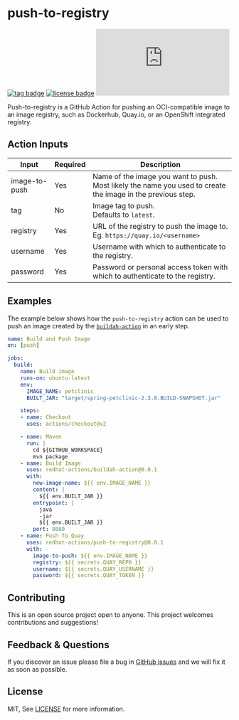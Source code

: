 # push-to-registry

[![tag badge](https://img.shields.io/github/v/tag/redhat-actions/push-to-registry?sort=semver)](https://github.com/redhat-actions/push-to-registry/tags)
[![license badge](https://img.shields.io/github/license/redhat-actions/push-to-registry)](./LICENSE)
[![size badge](https://img.shields.io/github/size/redhat-actions/push-to-registry/dist/index.js)](./dist)

Push-to-registry is a GitHub Action for pushing an OCI-compatible image to an image registry, such as Dockerhub, Quay&#46;io, or an OpenShift integrated registry.

## Action Inputs

<table>
  <thead>
    <tr>
      <th>Input</th>
      <th>Required</th>
      <th>Description</th>
    </tr>
  </thead>

  <tr>
    <td>image-to-push</td>
    <td>Yes</td>
    <td>
      Name of the image you want to push. Most likely the name you used to create the image in the previous step.
    </td>
  </tr>

  <tr>
    <td>tag</td>
    <td>No</td>
    <td>
      Image tag to push.<br>
      Defaults to <code>latest</code>.
    </td>
  </tr>

  <tr>
    <td>registry</td>
    <td>Yes</td>
    <td>URL of the registry to push the image to.<br>
    Eg. <code>https://quay.io/&lt;username&gt;</code></td>
  </tr>

  <tr>
    <td>username</td>
    <td>Yes</td>
    <td>Username with which to authenticate to the registry.</td>
  </tr>

  <tr>
    <td>password</td>
    <td>Yes</td>
    <td>Password or personal access token with which to authenticate to the registry.</td>
  </tr>
</table>

## Examples

The example below shows how the `push-to-registry` action can be used to push an image created by the [`buildah-action`](https://github.com/redhat-actions/buildah-action) in an early step.

```yaml
name: Build and Push Image
on: [push]

jobs:
  build:
    name: Build image
    runs-on: ubuntu-latest
    env:
      IMAGE_NAME: petclinic
      BUILT_JAR: "target/spring-petclinic-2.3.0.BUILD-SNAPSHOT.jar"

    steps:
    - name: Checkout
      uses: actions/checkout@v2

    - name: Maven
      run: |
        cd ${GITHUB_WORKSPACE}
        mvn package
    - name: Build Image
      uses: redhat-actions/buildah-action@0.0.1
      with:
        new-image-name: ${{ env.IMAGE_NAME }}
        content: |
          ${{ env.BUILT_JAR }}
        entrypoint: |
          java
          -jar
          ${{ env.BUILT_JAR }}
        port: 8080
    - name: Push To Quay
      uses: redhat-actions/push-to-registry@0.0.1
      with:
        image-to-push: ${{ env.IMAGE_NAME }}
        registry: ${{ secrets.QUAY_REPO }}
        username: ${{ secrets.QUAY_USERNAME }}
        password: ${{ secrets.QUAY_TOKEN }}
```

## Contributing

This is an open source project open to anyone. This project welcomes contributions and suggestions!

## Feedback & Questions

If you discover an issue please file a bug in [GitHub issues](https://github.com/redhat-actions/push-to-registry/issues) and we will fix it as soon as possible.

## License

MIT, See [LICENSE](./LICENSE) for more information.

